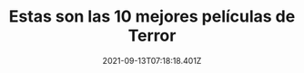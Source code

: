 ---
title: Estas son las 10 mejores películas de Terror
date: 2021-09-13T07:18:18.401Z
featuredimage: /assets/1339.jpg
categoria: Recomendaciones
tags:
  - "#Cine"
  - "#Peliculas"
  - "#Terror"
short-description: Estas son las 10 mejores películas de Terror
mk1: >+
  ### 1.

  ![1330](/assets/1330.jpg "1330")

  \[Rec]<br/>
  El argumento de \[REC] nos pone en la piel de Ángela Vidal, una joven reportera de una televisión local a quien le toca entrevistar a un grupo de bomberos que, a lo largo de la noche acuden un edificio de La Rambla de Barcelona en auxilio de una anciana.

  Esto sólo es el comienzo de una larga pesadilla, tras descubrir que un peligroso virus que convierte al huésped en un animal sediento de sangre se ha expandido por el edificio.

  Grabado con el formato de "falso documental" y siempre con la cámara al hombro, muchos critican que la cinta es un constante mareo, pero sus largos planos secuencia y, sobre todo, la tan conseguida sensación de estar en un auténtico pasaje del terror, convierten a \[REC]  (y en mayor o menor medida sus secuelas) en la mejor película de terror española.

  ### 2.

  ![1331](/assets/1331.jpg "1331")

  La matanza de Texas<br/>
  Cuando cinco adolescentes se adentran en el Texas más profundo para visitar la tumba, supuestamente profanada, del abuelo de uno de ellos, poco imaginaban que este viaje se convertiría en un episodio atroz de violencia, salvajismo y canibalismo por culpa de una familia "algo disfuncional".

  Dirigida por Tobe Hooper, director desconocido hasta entonces, y protagonizada por varios actores amateurs, revolucionó el cine de los 70 y la forma en que conocemos el cine de terror hoy en día.
mk2: >+
  ### 3.

  ![1332](/assets/1332.jpg "1332")

  Pesadilla en Elm Street<br/>
  Bien podríamos haber incluido en esta lista de mejores películas de terror o de miedo de la historia otras sagas igual de terroríficas como Halloween, pero Pesadilla en Elm Street presenta a uno de los villanos más carismáticos del cine de terror que inclina brutalmente, nunca mejor dicho, la balanza a su favor: Freddy Krueger.

  La historia se recrea en varios jóvenes de una pequeña localidad tienen habitualmente pesadillas en las que son perseguidos por un hombre deformado por el fuego y que usa un guante terminado en afiladas cuchillas.

  Algunos de ellos comienzan a ser asesinados mientras duermen por este ser, que resulta ser Freddy Krueger, un psicópata al que los padres de estos jóvenes quemaron vivo hace varios años tras descubrir que había asesinado a varios niños.

  ### 4.

  ![1333](/assets/1333.jpg "1333")

  Evil Dead<br/>
  Evil Dead es uno de los casos más curiosos del cine de terror. La saga está compuesta por cuatro películas, de las cuales una es un remake, y otra un "pseudoremake".

  La primera película, Posesión Infernal como se la conoce en nuestro país, fue escrita y dirigida por Sam Raimi con medios muy rudimentarios. Protagonizada por Bruce Campbell la trama gira en torno a un grupo de jóvenes que decide pasar unos días en una cabaña abandonada en el bosque, siendo su estancia interrumpida por el ataque de un espíritu malvado fue despertado por los personajes.

  Tal fue el éxito del film que, años después, director y protagonistas dieron luz verde a una secuela que volvía a contar los hechos de Posesión Infernal, añadiendo más metraje y mejores efectos.

  La trilogía se completó con El ejército de las tinieblas, auténtico film de culto de serie B donde Ash, protagonista de las películas, se enfrenta a un ejército de muertos vivientes.

  En 2013 llegaría el remake de Evil Dead, una película mucho más violenta y seria que la original catalogada por muchos, entres los que me incluyo, como una de las mejores películas de terror de los últimos años.
mk3: >+
  ### 5.

  ![1334](/assets/1334.jpg "1334")

  The Conjuring<br/>
  En los últimos años, un nombre revolotea las cabezas de todos los aficionados al género de terror. Se trata de James Wan, director malayo que sorprendió a propios y extraños con su ópera prima: Saw.

  Tras este film, que en la actualidad cuenta más de 5 secuelas, el director siguió explorando el funcionamiento de las pesadillas a través de grandes films como Death Silence o Insidious. Sin embargo, su mejor obra hasta la fecha, encumbrada por crítica y público llegaría en 2013 con The Conjuring.

  El film, conocido en España como Expediente Warren, está basado en hechos reales y narra los encuentros sobrenaturales que vivió la familia Perron en su casa de Rhode Island a principios de los 70. Tras diferentes sucesos paranormales Ed y Lorraine Warren, investigadores de renombre en el mundo de los fenómenos paranormales, acuden a la llamada de la aterrorizada familia por la presencia en su granja de un ser maligno.

  La cinta recoge los elementos más clásicos del cine de terror y los mezcla con gran acierto con una puesta en escena donde, el auténtico terror parece en lo que no se ve.

  Sombras, huecos oscuros, largos pasillos... elementos usados a la perfección hasta llegar a un clímax que, si bien pierde algo de fuerza con el resto del metraje, se resuelve de manera algo diferente a los estándares del género.

  ### 6.

  ![1335](/assets/1335.jpg "1335")

  El Resplandor<br/>
  Basada en la novela del escritor de novela de terror Stephen King, muchos categorizan a esta película como la mejor película de terror de la historia. 

  Nosotros, a pesar de la genial dirección de Kubrick, y la absorbente actuación de Nicholson, no la podemos elevar tan alto, pero sí que merece aparecer en el Top 5 de este tipo de films.

  El Resplandor relata la historia de un vigilante que, al poco de llegar al hotel Overlook, solitario recinto vacacional de alta montaña con su familia, empieza a sufrir inquietantes trastornos de personalidad. Paulatinamente, debido a la incomunicación, el insomnio y a la influencia maléfica del lugar, se verá inmerso en una espiral de violencia contra su mujer y su hijo.

  Sólo una habilidad especial del niño, denominado "resplandor" podrá salvar a la familia de la locura del padre y los diferentes fenómenos sobrenaturales que les acosan.

  Una elegante, a la vez que inquietante historia que relata de forma más que interesante la eterna lucha entre el bien y el mal.
mk4: >+
  ### 7.

  ![1336](/assets/1336.jpg "1336")

  El Exorcista<br/>
  Uno de los mejores films de terror de la historia, así como una de las películas con más parodias y referencias que hoy en día se recuerdan.

  La adaptación de la novela de William Peter Blatty se inspira en un exorcismo real ocurrido en Washington en 1949. La historia relata como Regan, una niña de doce años, es víctima de fenómenos paranormales como la levitación o la manifestación de una fuerza sobrehumana, además de ciertas actitudes que sonrojarían al mismísimo Christian Grey.

  Su madre, aterrorizada, tras someter a su hija a múltiples análisis médicos que no ofrecen ningún resultado, acude a un sacerdote con estudios de psiquiatría. Éste, convencido de que el mal no es físico sino espiritual, es decir que se trata de una posesión diabólica, decide practicar un exorcismo.

  ### 8.

  ![1337](/assets/1337.jpg "1337")

  La noche de Halloween<br/>
  Como suele suceder con este tipo de películas La noche de Halloween se rodó de manera independiente con un presupuesto irrisorio, pero debido al éxito de taquilla inició una franquicia que cuenta en su haber con 8 secuelas que explotaban el personaje de Michael Myers y la maldición del pueblo ficticio de Haddonfield.

  Gracias a esta película Jamie Lee Curtis (Laurie Strode), la hija de Tony Curtis y Janet Leight, que debutó en este clásico del cine de terror, se convirtió en la reina del grito en un "Halloween" que fue en su momento la película de cine independiente más rentable de la historia. La película tuvo un presupuesto de 325.000 dolares pero recaudó 47 millones de dolares en USA y 80 millones en todo el mundo.

  Además, La noche de Halloween originó el subgénero de cine de terror conocido como slasher y en ella nos narran la historia de un enfermo psiquiátrico, encerrado por haber asesinado a su hermana mayor, que se fuga de una clínica mental pasados 15 años con el objetivo de conseguir su objetivo, asesinar a su hermana menor.

  Algunos críticos de cine consideran que esta fantástica película de miedo es una crítica a la generación de los 70 en Estados Unidos, mientras que para otros fue sólo una gran película de terror. Según parte de la crítica especializada, esta obra cambió a su género cinematográfico para siempre.
mk5: >+
  ### 9.

  ![1338](/assets/1338.jpeg "1338")

  La profecía (1976)<br/>
  Hablamos de la película original, la protagonizada por Gregory Peck. Aunque posteriormente se realizó un remake, la verdad es que no llega ni a la suela de los talones a la original.

  Esta película es sin duda una de las mejores películas de miedo de todos los tiempos, sobre todo por su tétrica puesta en escena y lo inesperado de algunos de los sucesos.

  Todo el argumento gira en torno a un niño, digamos, de origen incierto. Una vez que llega a la familia de los protagonistas, empiezan a pasar cosas extrañas, hasta el punto en el que todo se precipita con varias muertes.

  No decimos más para no estropearla si no la has visto, pero haces mal en no verla.

  ### 10.

  ![](/assets/1339.jpg)

  It (2017) <br/>
  El remake de It (Eso)(1990), la película basada en la novela homónima de Steven King, es uno de los largometrajes de terror más aclamados de los últimos años, y por ello no podía faltar en esta lista. 

  It (2017) nos devuelve a la ciudad de Derry (Maine, Estados Unidos) de finales de los años 80 con un reparto carismático y un Pennywise capaz de helarle la sangre hasta al más valiente.

  La película está ambientada entre octubre de 1988 y junio de 1989, cuando se están produciendo extraños asesinatos y desapariciones de niños en la ciudad. Acompañamos a un grupo de niños que descubren qué es lo que anda mal en Derry, y se enfrentan a ello a pesar del miedo para evitar que se produzcan más víctimas.
---